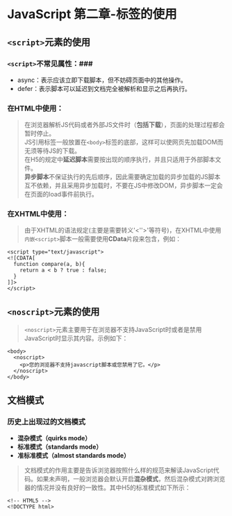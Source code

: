 # JavaScript 第二章-标签的使用 #
## `<script>`元素的使用 ##
### `<script>`不常见属性：###
* async：表示应该立即下载脚本，但不妨碍页面中的其他操作。
* defer：表示脚本可以延迟到文档完全被解析和显示之后再执行。

### 在HTML中使用： ###
>在浏览器解析JS代码或者外部JS文件时（**包括下载**），页面的处理过程都会暂时停止。  
JS引用标签一般放置在`<body>`标签的底部，这样可以使网页先加载DOM而无须等待JS的下载。  
在H5的规定中**延迟脚本**需要按出现的顺序执行，并且只适用于外部脚本文件。  
**异步脚本**不保证执行的先后顺序，因此需要确定加载的异步加载的JS脚本互不依赖，并且采用异步加载时，不要在JS中修改DOM，异步脚本一定会在页面的load事件前执行。

### 在XHTML中使用： ###
>由于XHTML的语法规定(主要是需要转义'<''>'等符号)，在XHTML中使用`内嵌<script>`脚本一般需要使用**CData**片段来包含，例如：  

```
<script type="text/javascript">
<![CDATA[
  function compare(a, b){
    return a < b ? true : false;
  }
]]>
</script>
```  
## `<noscript>`元素的使用 ##
>`<noscript>`元素主要用于在浏览器不支持JavaScript时或者是禁用JavaScript时显示其内容。示例如下：

```
<body>
  <noscript>
    <p>您的浏览器不支持javascript脚本或您禁用了它。</p>
  </noscript>
</body>
```
## 文档模式 ##
### 历史上出现过的文档模式 ###
* **混杂模式（quirks mode）**
* **标准模式（standards mode）**
* **准标准模式（almost standards mode）**  

>文档模式的作用主要是告诉浏览器按照什么样的规范来解读JavaScript代码。如果未声明，一般浏览器会默认开启**混杂模式**，然后混杂模式对跨浏览器的情况并没有良好的一致性。其中H5的标准模式如下所示：  

```
<!-- HTML5 -->
<!DOCTYPE html>
```
